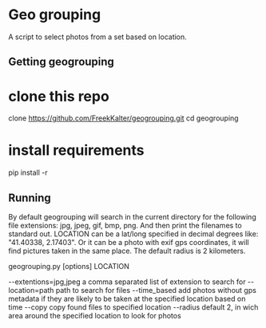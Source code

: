 # Geo grouping

A script to select photos from a set based on location.

## Getting geogrouping

# clone this repo
clone https://github.com/FreekKalter/geogrouping.git
cd geogrouping
# install requirements
pip install -r

## Running

By default geogrouping will search in the current directory for the following file extensions: jpg, jpeg, gif, bmp, png. And then print the filenames to standard out. LOCATION can be a lat/long specified in decimal degrees like: "41.40338, 2.17403". Or it can be a photo with exif gps coordinates, it will find pictures taken in the
same place. The default radius is 2 kilometers.

geogrouping.py [options] LOCATION

--extentions=jpg,jpeg       a comma separated list of extension to search for
--location=path             path to search for files
--time_based                add photos without gps metadata if they are likely to be taken at the specified
                            location based on time
--copy                      copy found files to specified location
--radius                    default 2, in wich area around the specified location to look for photos
